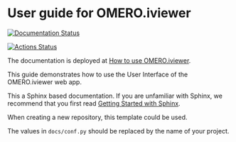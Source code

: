 # User guide for OMERO.iviewer
[![Documentation Status](https://readthedocs.org/projects/omero-guide-iviewer/badge/?version=latest)](https://omero-guides.readthedocs.io/en/latest/iviewer/docs/index.html)


[![Actions Status](https://github.com/ome/omero-guide-iviewer/workflows/sphinx/badge.svg)](https://github.com/ome/omero-guide-figure/actions)

The documentation is deployed at [How to use OMERO.iviewer](https://omero-guides.readthedocs.io/en/latest/iviewer/docs/index.html).

This guide demonstrates how to use the User Interface of the OMERO.iviewer web app.


This a Sphinx based documentation. 
If you are unfamiliar with Sphinx, we recommend that you first read 
[Getting Started with Sphinx](https://docs.readthedocs.io/en/stable/intro/getting-started-with-sphinx.html).

When creating a new repository, this template could be used.

The values in ``docs/conf.py`` should be replaced by the name of your project.
